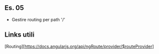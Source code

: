 ## Es. 05
- Gestire routing per path '/'

## Links utili
[Routing][https://docs.angularjs.org/api/ngRoute/provider/$routeProvider]
